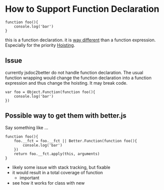# How to Support Function Declaration

```
function foo(){
    console.log('bar')
}
```

this is a function declaration. it is [way different](http://bonsaiden.github.io/JavaScript-Garden/#function.general) than a function expression. Especially for the priority [Hoisting](http://javascriptissexy.com/javascript-variable-scope-and-hoisting-explained/).


## Issue
currently jsdoc2better do not handle function declaration. 
The usual function wrapping would change the function declaration
into a function expression and thus change the hoisting. 
It may break code.

```
var foo = Object.Function(function foo(){
    console.log('bar')
})
```

## Possible way to get them with better.js

Say something like ...

```
function foo(){
    foo.__fct = foo.__fct || Better.Function(function foo(){
        console.log('bar')
    })
    return foo.__fct.apply(this, arguments)
}
```

* likely some issue with stack tracking, but fixable
* it would result in a total coverage of function
    - important
* see how it works for class with new
